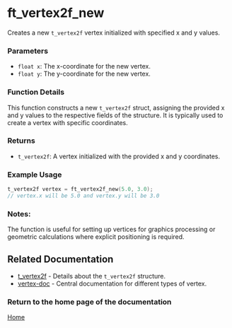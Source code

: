 # ft_vertex2f_new
Creates a new `t_vertex2f` vertex initialized with specified x and y values.

### Parameters
- `float x`: The x-coordinate for the new vertex.
- `float y`: The y-coordinate for the new vertex.

### Function Details
This function constructs a new `t_vertex2f` struct, assigning the provided x and y values to the respective fields of the structure. It is typically used to create a vertex with specific coordinates.

### Returns
- `t_vertex2f`: A vertex initialized with the provided x and y coordinates.

### Example Usage
```c
t_vertex2f vertex = ft_vertex2f_new(5.0, 3.0);
// vertex.x will be 5.0 and vertex.y will be 3.0
```

### Notes:
The function is useful for setting up vertices for graphics processing or geometric calculations where explicit positioning is required.

## Related Documentation
- [t_vertex2f](./t_vertex2f.md) - Details about the `t_vertex2f` structure.
- [vertex-doc](../vertex-doc.md) - Central documentation for different types of vertex.

### Return to the home page of the documentation
[Home](../../home.md)
